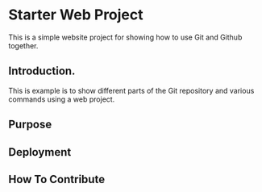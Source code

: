 # Starter Web Project

This is a simple website project for showing how to use Git and Github together.

## Introduction.

This is example is to show different parts of the Git repository and various commands using a web project.

## Purpose

## Deployment

## How To Contribute
